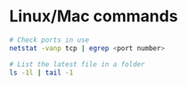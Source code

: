 # Linux/Mac commands

```sh
# Check ports in use
netstat -vanp tcp | egrep <port number>

# List the latest file in a folder
ls -1l | tail -1
```
